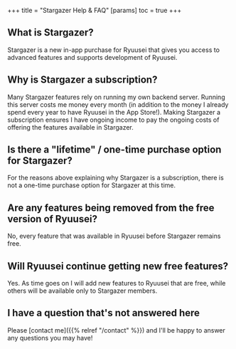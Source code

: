 +++
title = "Stargazer Help & FAQ"
[params]
  toc = true
+++

## What is Stargazer?

Stargazer is a new in-app purchase for Ryuusei that gives you access to advanced features and supports development of Ryuusei.

## Why is Stargazer a subscription?

Many Stargazer features rely on running my own backend server. Running this server costs me money every month (in addition to the money I already spend every year to have Ryuusei in the App Store!). Making Stargazer a subscription ensures I have ongoing income to pay the ongoing costs of offering the features available in Stargazer.

## Is there a "lifetime" / one-time purchase option for Stargazer?

For the reasons above explaining why Stargazer is a subscription, there is not a one-time purchase option for Stargazer at this time.

## Are any features being removed from the free version of Ryuusei?

No, every feature that was available in Ryuusei before Stargazer remains free.

## Will Ryuusei continue getting new free features?

Yes. As time goes on I will add new features to Ryuusei that are free, while others will be available only to Stargazer members.

## I have a question that's not answered here

Please [contact me]({{% relref "/contact" %}}) and I'll be happy to answer any questions you may have!
